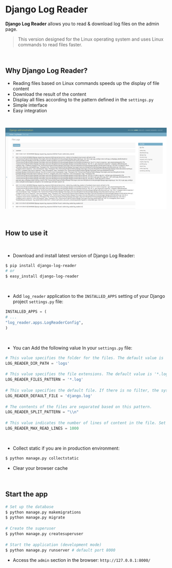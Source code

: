 # Django Log Reader
**Django Log Reader** allows you to read &amp; download log files on the admin page.

> This version designed for the Linux operating system and uses Linux commands to read files faster.

<br />

## Why Django Log Reader?

- Reading files based on Linux commands speeds up the display of file content
- Download the result of the content
- Display all files according to the pattern defined in the `settings.py`
- Simple interface
- Easy integration

<br />

![Django Log Reader](https://raw.githubusercontent.com/imankarimi/django-log-reader/main/screenshots/django_log_reader.png)


<br>

## How to use it

<br />

* Download and install latest version of Django Log Reader:

```bash
$ pip install django-log-reader
# or
$ easy_install django-log-reader
```

<br />

* Add `log_reader` application to the `INSTALLED_APPS` setting of your Django project `settings.py` file:

```python
INSTALLED_APPS = (
# ...
"log_reader.apps.LogReaderConfig",
)
```

<br />

* You can Add the following value In your `settings.py` file:

```python
# This value specifies the folder for the files. The default value is 'logs'
LOG_READER_DIR_PATH = 'logs'

# This value specifies the file extensions. The default value is '*.log'
LOG_READER_FILES_PATTERN = '*.log'

# This value specifies the default file. If there is no filter, the system reads the default file.
LOG_READER_DEFAULT_FILE = 'django.log'

# The contents of the files are separated based on this pattern.
LOG_READER_SPLIT_PATTERN = "\\n"

# This value indicates the number of lines of content in the file. Set the number of lines you want to read to this value.
LOG_READER_MAX_READ_LINES = 1000
```

<br />

* Collect static if you are in production environment:
```bash
$ python manage.py collectstatic
```

* Clear your browser cache

<br />

## Start the app

```bash
# Set up the database
$ python manage.py makemigrations
$ python manage.py migrate

# Create the superuser
$ python manage.py createsuperuser

# Start the application (development mode)
$ python manage.py runserver # default port 8000
```

* Access the `admin` section in the browser: `http://127.0.0.1:8000/`
